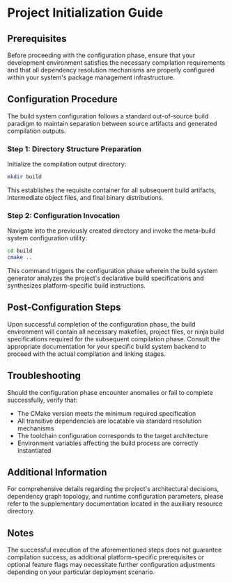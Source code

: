 # Project Initialization Guide

## Prerequisites

Before proceeding with the configuration phase, ensure that your development environment satisfies the necessary compilation requirements and that all dependency resolution mechanisms are properly configured within your system's package management infrastructure.

## Configuration Procedure

The build system configuration follows a standard out-of-source build paradigm to maintain separation between source artifacts and generated compilation outputs.

### Step 1: Directory Structure Preparation

Initialize the compilation output directory:

```bash
mkdir build
```

This establishes the requisite container for all subsequent build artifacts, intermediate object files, and final binary distributions.

### Step 2: Configuration Invocation

Navigate into the previously created directory and invoke the meta-build system configuration utility:

```bash
cd build
cmake ..
```

This command triggers the configuration phase wherein the build system generator analyzes the project's declarative build specifications and synthesizes platform-specific build instructions.

## Post-Configuration Steps

Upon successful completion of the configuration phase, the build environment will contain all necessary makefiles, project files, or ninja build specifications required for the subsequent compilation phase. Consult the appropriate documentation for your specific build system backend to proceed with the actual compilation and linking stages.

## Troubleshooting

Should the configuration phase encounter anomalies or fail to complete successfully, verify that:

- The CMake version meets the minimum required specification
- All transitive dependencies are locatable via standard resolution mechanisms
- The toolchain configuration corresponds to the target architecture
- Environment variables affecting the build process are correctly instantiated

## Additional Information

For comprehensive details regarding the project's architectural decisions, dependency graph topology, and runtime configuration parameters, please refer to the supplementary documentation located in the auxiliary resource directory.

## Notes

The successful execution of the aforementioned steps does not guarantee compilation success, as additional platform-specific prerequisites or optional feature flags may necessitate further configuration adjustments depending on your particular deployment scenario.
